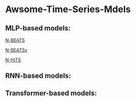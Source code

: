 # Awsome-Time-Series-Mdels

## MLP-based models:

[N-BEATS](https://arxiv.org/pdf/1905.10437.pdf)

[N-BEATSx](https://arxiv.org/pdf/2104.05522.pdf)

[N-HiTS](https://arxiv.org/pdf/2201.12886.pdf)

## RNN-based models:

## Transformer-based models:
